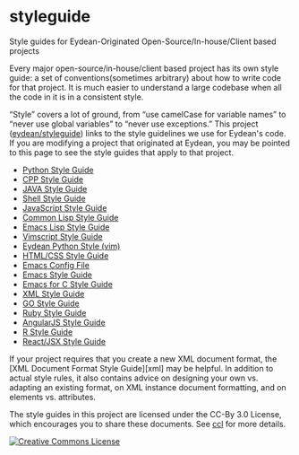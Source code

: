 # styleguide
Style guides for Eydean-Originated Open-Source/In-house/Client based projects

Every major open-source/in-house/client based project has its own style guide:
a set of conventions(sometimes arbitrary) about how to write code for that project. It is much
easier to understand a large codebase when all the code in it is in a
consistent style.

“Style” covers a lot of ground, from “use camelCase for variable names” to
“never use global variables” to “never use exceptions.” This project
([eydean/styleguide](https://github.com/eydean/styleguide)) links to the
style guidelines we use for Eydean's code. If you are modifying a project that
originated at Eydean, you may be pointed to this page to see the style guides
that apply to that project.

-  [Python Style Guide](https://eydean.github.io/styleguide/pyguide)
-  [CPP Style Guide](https://eydean.github.io/styleguide/cppguide)
-  [JAVA Style Guide](https://eydean.github.io/styleguide/javaguide)
-  [Shell Style Guide](https://eydean.github.io/styleguide/shellguide)
-  [JavaScript Style Guide](https://eydean.github.io/styleguide/jsguide)
-  [Common Lisp Style Guide](https://eydean.github.io/styleguide/clguide)
-  [Emacs Lisp Style Guide](https://eydean.github.io/styleguide/elguide)
-  [Vimscript Style Guide](https://eydean.github.io/styleguide/vimguide)
-  [Eydean Python Style (vim)](https://eydean.github.io/styleguide/eydean_python_style)
-  [HTML/CSS Style Guide](https://eydean.github.io/styleguide/htmlcssguide)
-  [Emacs Config File](https://github.com/manishmarahatta/dot-emacs/blob/master/README.org)
-  [Emacs Style Guide](https://eydean.github.io/styleguide/emacsguide)
-  [Emacs for C Style Guide](https://eydean.github.io/styleguide/emacscguide)
-  [XML Style Guide](https://eydean.github.io/styleguide/xmlguide)
-  [GO Style Guide](https://eydean.github.io/styleguide/gostyle)
-  [Ruby Style Guide](https://eydean.github.io/styleguide/rubyguide)
-  [AngularJS Style Guide](https://eydean.github.io/styleguide/angularjsguide)
-  [R Style Guide](https://eydean.github.io/styleguide/rguide)
-  [React/JSX Style Guide](https://eydean.github.io/styleguide/reactjsxguide)

If your project requires that you create a new XML document format, the [XML
Document Format Style Guide][xml] may be helpful. In addition to actual style
rules, it also contains advice on designing your own vs. adapting an existing
format, on XML instance document formatting, and on elements vs. attributes.

The style guides in this project are licensed under the CC-By 3.0 License,
which encourages you to share these documents.
See [ccl](https://creativecommons.org/licenses/by/3.0/) for more details.

<a rel="license" href="https://creativecommons.org/licenses/by/3.0/"><img alt="Creative Commons License" style="border-width:0" src="https://i.creativecommons.org/l/by/3.0/88x31.png" /></a>
